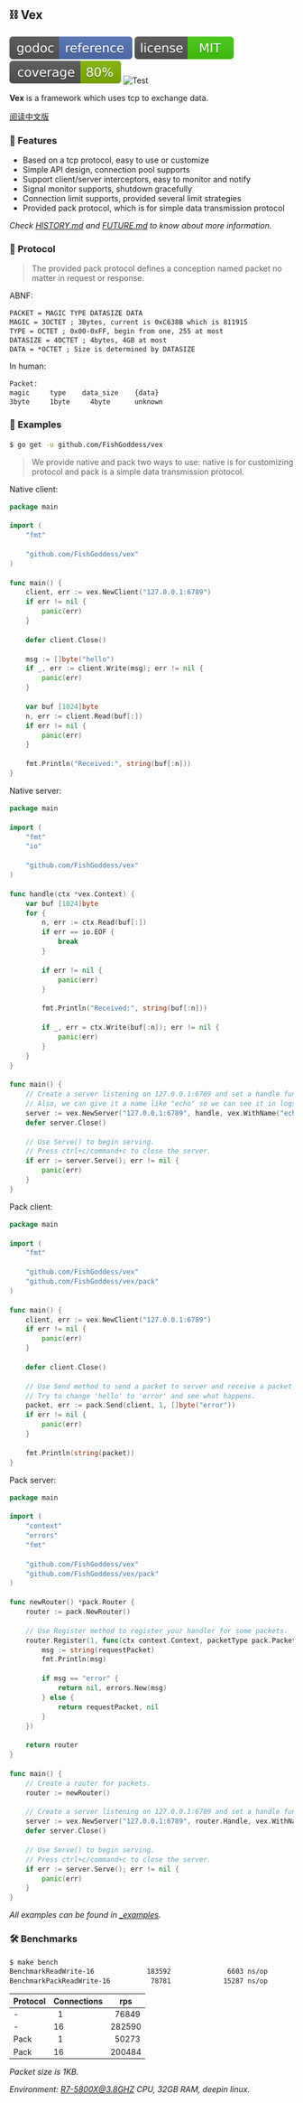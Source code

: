 ## ⛓ Vex

[![Go Doc](_icons/godoc.svg)](https://pkg.go.dev/github.com/FishGoddess/vex)
[![License](_icons/license.svg)](https://opensource.org/licenses/MIT)
[![Coverage](_icons/coverage.svg)](./_icons/coverage.svg)
![Test](https://github.com/FishGoddess/vex/actions/workflows/test.yml/badge.svg)

**Vex** is a framework which uses tcp to exchange data.

[阅读中文版](./README.md)

### 🍃 Features

* Based on a tcp protocol, easy to use or customize
* Simple API design, connection pool supports
* Support client/server interceptors, easy to monitor and notify
* Signal monitor supports, shutdown gracefully
* Connection limit supports, provided several limit strategies
* Provided pack protocol, which is for simple data transmission protocol

_Check [HISTORY.md](./HISTORY.md) and [FUTURE.md](./FUTURE.md) to know about more information._

### 📃 Protocol

> The provided pack protocol defines a conception named packet no matter in request or response.

ABNF:

```abnf
PACKET = MAGIC TYPE DATASIZE DATA
MAGIC = 3OCTET ; 3Bytes, current is 0xC638B which is 811915
TYPE = OCTET ; 0x00-0xFF, begin from one, 255 at most
DATASIZE = 4OCTET ; 4bytes, 4GB at most
DATA = *OCTET ; Size is determined by DATASIZE
```

In human:

```
Packet:
magic     type    data_size    {data}
3byte     1byte     4byte      unknown
```

### 🔦 Examples

```bash
$ go get -u github.com/FishGoddess/vex
```

> We provide native and pack two ways to use: native is for customizing protocol and pack is a simple data transmission
> protocol.

Native client:

```go
package main

import (
	"fmt"

	"github.com/FishGoddess/vex"
)

func main() {
	client, err := vex.NewClient("127.0.0.1:6789")
	if err != nil {
		panic(err)
	}

	defer client.Close()

	msg := []byte("hello")
	if _, err := client.Write(msg); err != nil {
		panic(err)
	}

	var buf [1024]byte
	n, err := client.Read(buf[:])
	if err != nil {
		panic(err)
	}

	fmt.Println("Received:", string(buf[:n]))
}
```

Native server:

```go
package main

import (
	"fmt"
	"io"

	"github.com/FishGoddess/vex"
)

func handle(ctx *vex.Context) {
	var buf [1024]byte
	for {
		n, err := ctx.Read(buf[:])
		if err == io.EOF {
			break
		}

		if err != nil {
			panic(err)
		}

		fmt.Println("Received:", string(buf[:n]))

		if _, err = ctx.Write(buf[:n]); err != nil {
			panic(err)
		}
	}
}

func main() {
	// Create a server listening on 127.0.0.1:6789 and set a handle function to it.
	// Also, we can give it a name like "echo" so we can see it in logs.
	server := vex.NewServer("127.0.0.1:6789", handle, vex.WithName("echo"))
	defer server.Close()

	// Use Serve() to begin serving.
	// Press ctrl+c/command+c to close the server.
	if err := server.Serve(); err != nil {
		panic(err)
	}
}
```

Pack client:

```go
package main

import (
	"fmt"

	"github.com/FishGoddess/vex"
	"github.com/FishGoddess/vex/pack"
)

func main() {
	client, err := vex.NewClient("127.0.0.1:6789")
	if err != nil {
		panic(err)
	}

	defer client.Close()

	// Use Send method to send a packet to server and receive a packet from server.
	// Try to change 'hello' to 'error' and see what happens.
	packet, err := pack.Send(client, 1, []byte("error"))
	if err != nil {
		panic(err)
	}

	fmt.Println(string(packet))
}
```

Pack server:

```go
package main

import (
	"context"
	"errors"
	"fmt"

	"github.com/FishGoddess/vex"
	"github.com/FishGoddess/vex/pack"
)

func newRouter() *pack.Router {
	router := pack.NewRouter()

	// Use Register method to register your handler for some packets.
	router.Register(1, func(ctx context.Context, packetType pack.PacketType, requestPacket []byte) (responsePacket []byte, err error) {
		msg := string(requestPacket)
		fmt.Println(msg)

		if msg == "error" {
			return nil, errors.New(msg)
		} else {
			return requestPacket, nil
		}
	})

	return router
}

func main() {
	// Create a router for packets.
	router := newRouter()

	// Create a server listening on 127.0.0.1:6789 and set a handle function to it.
	server := vex.NewServer("127.0.0.1:6789", router.Handle, vex.WithName("pack"))
	defer server.Close()

	// Use Serve() to begin serving.
	// Press ctrl+c/command+c to close the server.
	if err := server.Serve(); err != nil {
		panic(err)
	}
}
```

_All examples can be found in [_examples](./_examples)._

### 🛠 Benchmarks

```bash
$ make bench
BenchmarkReadWrite-16             183592              6603 ns/op               0 B/op          0 allocs/op
BenchmarkPackReadWrite-16          78781             15287 ns/op            2080 B/op          6 allocs/op
```

| Protocol | Connections | rps          |
|----------|-------------|--------------|
| -        | &nbsp; 1    | &nbsp; 76849 |
| -        | 16          | 282590       |
| Pack     | &nbsp; 1    | &nbsp; 50273 |
| Pack     | 16          | 200484       |

_Packet size is 1KB._

_Environment: R7-5800X@3.8GHZ CPU, 32GB RAM, deepin linux._
